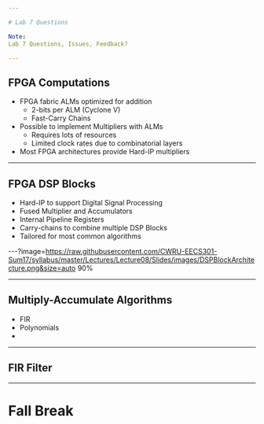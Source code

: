 ```yaml
---

# Lab 7 Questions

Note:
Lab 7 Questions, Issues, Feedback?

---
```


## FPGA Computations

* FPGA fabric ALMs optimized for addition
	* 2-bits per ALM (Cyclone V)
	* Fast-Carry Chains
* Possible to implement Multipliers with ALMs
	* Requires lots of resources
	* Limited clock rates due to combinatorial layers
* Most FPGA architectures provide Hard-IP multipliers

---

## FPGA DSP Blocks

* Hard-IP to support Digital Signal Processing 
* Fused Multiplier and Accumulators
* Internal Pipeline Registers
* Carry-chains to combine multiple DSP Blocks
* Tailored for most common algorithms

---?image=https://raw.githubusercontent.com/CWRU-EECS301-Sum17/syllabus/master/Lectures/Lecture08/Slides/images/DSPBlockArchitecture.png&size=auto 90%

---

## Multiply-Accumulate Algorithms

* FIR
* Polynomials
* 

---

## FIR Filter


---

# Fall Break

